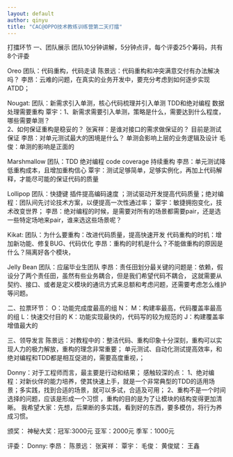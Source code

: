 ```yaml
---
layout: default
author: qinyu
title: "CAC@OPPO技术教练训练营第二天打擂"
---
```


打擂环节
一、团队展示
团队10分钟讲解，5分钟点评，每个评委25个筹码，共有8个评委

Oreo
团队：代码重构，代码走读
陈景远：代码重构和冲突满意交付有办法解决吗？
李昂：云难的问题，在真实的业务开发中，要充分考虑到如何逐步实现ATDD；

Nougat:
团队：新需求引入单测，核心代码梳理并引入单测    TDD和绝对编程     数据处理需要重构
覃宇：1、新需求需要引入单测，策略是什么，需要达到什么程度，哪些需要单测？   
          2、如何保证重构是稳妥的？
张寅祥：是谁对接口的需求做保证的？      目前是测试保证
李昂：对单元测试最大的困境是什么？    单测会影响上层的业务逻辑及设计
毛俊：单测的影响是正面的

Marshmallow
团队：TDD    绝对编程       code  coverage     持续重构
李昂：单元测试降低重构成本，且增加重构信心
覃宇：测试足够简单，足够实例化，再加上代码解释，才能尽可能的保证代码的质量

Lollipop
团队：快捷键  插件提高编码速度  ；测试驱动开发提高代码质量；绝对编程：团队间先讨论技术方案，以便提高一次性通过率；
覃宇：敏捷拥抱变化，技术改变世界；
李昂：绝对编程的时候，是需要对所有的场景都需要pair，还是选一些特定场地来pair，谁来选这些场景呢？

Kikat:
团队：为什么要重构：改进代码质量，提高快速开发   代码重构的时机：增加新功能、修复BUG、代码优化
李昂：重构的时机是什么？不能做重构的原因是什么？隔离好各个模块，

Jelly Bean
团队：应届毕业生团队
李昂：责任田划分最关键的问题是：依赖，假设分了两个责任田，虽然有些业务耦合，但是我们希望代码不耦合，
这就需要从契约、接口、或者是定义模块的通讯方式来总额和考虑问题，还需要考虑怎么维护等问题。

二、拉票环节：
O：功能完成度最高的组
N：
M：构建率最高，代码覆盖率最高的组
L：快速交付目的
K：功能实现最快的，代码写的较为规范的
J：构建覆盖率增值最大的

三、领导发言
陈景远：对教程中的：整洁代码、重构印象十分深刻，重构可以实现人力的极力解放，重构的理念非常重要；
单元测试、自动化测试提高效率，和绝对编程和TDD都是相互促进的，需要高度重视，；

Donny：对于工程师而言，最主要是行动和结果；
感触较深的点：
1、绝对编程：对新伙伴的能力培养，使其快速上手，就是一个非常典型的TDD的适用场景；多实践，找到合适的场景，就可以多试，合适及可用；
2、重构不是一个时间选择的问题，应该是形成一个习惯 ，重构的目的是为了让模块的结构变得更加清晰。
我希望大家：先想，后果断的多实践，看到好的东西，要多模仿，将行为养成习惯。

颁奖：
神秘大奖：冠军:3000元    亚军：2000元     季军：1000元


评委：
Donny:
李昂：
陈景远：
张寅祥：
覃宇：
毛俊：
黄俊斌：
王鑫